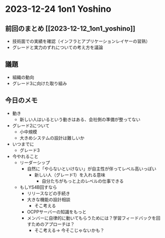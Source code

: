 # 2023-12-24 1on1 Yoshino

## 前回のまとめ [[2023-12-12_1on1_yoshino]]

- 技術面での実績を確認（インフラとアプリケーションレイヤーの習熟）
- グレードと実力のずれについての考え方を議論

## 議題

- 組織の動向
- グレード3に向けた取り組み

## 今日のメモ

- 動き
	- 新しい人はいるという動きはある、会社側の準備が整ってない
- グレード2について
	- 小中規模
	- 大きめシステムの設計は難しいか
- いつまでに
	- グレード3
- 今やれること
	- リーダーシップ
		- 自然に「やらないといけない」が自主性が伴ってレベル高いっぽい
			- 新しい人（グレード1）を入れる意味
				- 自分たちがもっと上のレベルの仕事できる
	- もしYS4B回すなら
		- リリースなどの手続き
		- 大きな機能の設計相談
			- そこ考える
		- OCPPサーバーの知識をもっと
		- メンバーに自律的に動いてもらうためには？学習フィードバックを回すためのアプローチは？
			- そこ考える-> 今そこじゃないかも？